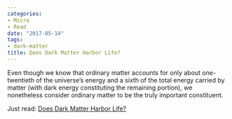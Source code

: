 ```yaml
---
categories:
- Micro
- Read
date: "2017-05-14"
tags:
- dark-matter
title: Does Dark Matter Harbor Life?
---
```


Even though we know that ordinary matter accounts for only about one-twentieth of the universe’s energy and a sixth of the total energy carried by matter (with dark energy constituting the remaining portion), we nonetheless consider ordinary matter to be the truly important constituent.

Just read: [Does Dark Matter Harbor Life?](http://m.nautil.us/issue/48/chaos/does-dark-matter-harbor-life)

[](http://m.nautil.us/issue/48/chaos/does-dark-matter-harbor-life)
